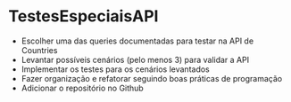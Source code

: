 # TestesEspeciaisAPI

* Escolher uma das queries documentadas para testar na API de Countries
* Levantar possíveis cenários (pelo menos 3) para validar a API
* Implementar os testes para os cenários levantados
* Fazer organização e refatorar seguindo boas práticas de programação
* Adicionar o repositório no Github
